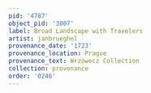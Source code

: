 ```yaml
---
pid: '4787'
object_pid: '3007'
label: Broad Landscape with Travelers
artist: janbrueghel
provenance_date: '1723'
provenance_location: Prague
provenance_text: Wrzowecz Collection
collection: provenance
order: '0246'
---
```

